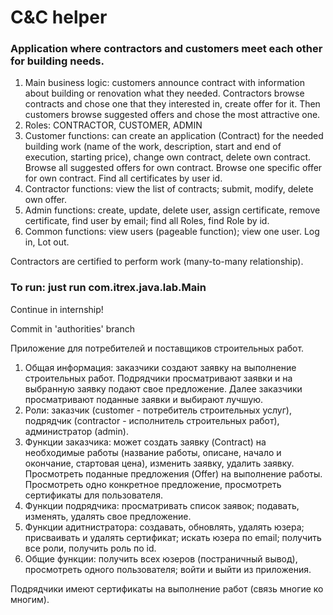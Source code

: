 # C&C helper

### Application where contractors and customers meet each other for building needs.

1. Main business logic: customers announce contract with information about building or renovation what they needed.
   Contractors browse contracts and chose one that they interested in, create offer for it. Then customers browse
   suggested offers and chose the most attractive one.
2. Roles: CONTRACTOR, CUSTOMER, ADMIN
3. Customer functions: can create an application (Contract) for the needed building work (name of the work, description,
   start and end of execution, starting price), change own contract, delete own contract. Browse all suggested offers
   for own contract. Browse one specific offer for own contract. Find all certificates by user id.
4. Contractor functions: view the list of contracts; submit, modify, delete own offer.
5. Admin functions: create, update, delete user, assign certificate, remove certificate, find user by email; find all
   Roles, find Role by id.
6. Common functions: view users (pageable function); view one user. Log in, Lot out.

Contractors are certified to perform work (many-to-many relationship).

### To run: just run com.itrex.java.lab.Main

Continue in internship!

Commit in 'authorities' branch

Приложение для потребителей и поставщиков строительных работ.

1. Общая информация: заказчики создают заявку на выполнение строительных работ. Подрядчики просматривают заявки и на
   выбранную заявку подают свое предложение. Далее заказчики просматривают поданные заявки и выбирают лучшую.
2. Роли: заказчик (customer - потребитель строительных услуг), подрядчик (contractor - исполнитель строительных работ),
   администратор (admin).
3. Функции заказчика: может создать заявку (Contract) на необходимые работы (название работы, описане, начало и
   окончание, стартовая цена), изменить заявку, удалить заявку. Просмотреть поданные предложения (Offer) на выполнение
   работы. Просмотреть одно конкретное предложение, просмотреть сертификаты для пользователя.
4. Функции подрядчика: просматривать список заявок; подавать, изменять, удалять свое предложение.
4. Функции адитнистратора: создавать, обновлять, удалять юзера; присваивать и удалять сертификат; искать юзера по email;
   получить все роли, получить роль по id.
5. Общие функции: получить всех юзеров (постраничный вывод), просмотреть одного пользователя; войти и выйти из
   приложения.

Подрядчики имеют сертификаты на выполнение работ (связь многие ко многим).